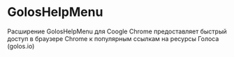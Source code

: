 # GolosHelpMenu
Расширение GolosHelpMenu для Coogle Chrome предоставляет быстрый доступ в браузере Chrome к популярным ссылкам на ресурсы Голоса (golos.io) 
